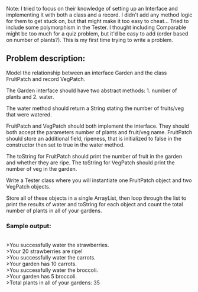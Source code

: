 Note: I tried to focus on their knowledge of setting up an Interface and implementing it with both a class and a record. I didn't add any method logic for them to get stuck on, but that might make it too easy to cheat... Tried to include some polymorphism in the Tester. I thought including Comparable might be too much for a quiz problem, 
but it'd be easy to add (order based on number of plants?). This is my first time trying to write a problem.

## Problem description:

Model the relationship between an interface Garden and the class FruitPatch and record VegPatch.

The Garden interface should have two abstract methods: 1. number of plants and 2. water.

The water method should return a String stating the number of fruits/veg that were watered.

FruitPatch and VegPatch should both implement the interface. They should both accept the parameters number of plants and fruit/veg name. FruitPatch should store an additional field, ripeness, that is initialized to false in the constructor then set to true in the water method.

The toString for FruitPatch should print the number of fruit in the garden and whether they are ripe. The toString for VegPatch should print the number of veg in the garden.

Write a Tester class where you will instantiate one FruitPatch object and two VegPatch objects.

Store all of these objects in a single ArrayList, then loop through the list to print the results of water and toString for each object and count the total number of plants in all of your gardens.

### Sample output:
<br>>You successfully water the strawberries.
<br>>Your 20 strawberries are ripe!
<br>>You successfully water the carrots.
<br>>Your garden has 10 carrots.
<br>>You successfully water the broccoli.
<br>>Your garden has 5 broccoli.
<br>>Total plants in all of your gardens: 35
